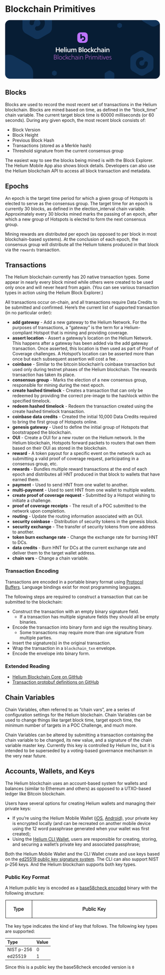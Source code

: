 # Blockchain Primitives

![](../.gitbook/assets/artboard-copy-18.jpg)

## Blocks

Blocks are used to record the most recent set of transactions in the Helium blockchain. Blocks are mined based on time, as defined in the “block\_time” chain variable. The current target block time is 60000 milliseconds \(or 60 seconds\). During any given epoch, the most recent block consists of:

* Block Version
* Block Height 
* Previous Block Hash
* Transactions \(stored as a Merkle hash\)
* Threshold signature from the current consensus group

The easiest way to see the blocks being mined is with the Block Explorer. The Helium Mobile App also shows block details. Developers can also use the Helium blockchain API to access all block transaction and metadata.

## Epochs

An epoch is the target time period for which a given group of Hotspots is elected to serve as the consensus group. The target time for an epoch is currently 30 blocks, as defined in the election\_interval chain variable. Approximately every 30 blocks mined marks the passing of an epoch, after which a new group of Hotspots is elected to form the next consensus group.

Mining rewards are distributed per epoch \(as opposed to per block in most blockchain-based systems\). At the conclusion of each epoch, the consensus group will distribute all the Helium tokens produced in that block via the `rewards` transaction.

## Transactions

The Helium blockchain currently has 20 native transaction types. Some appear in nearly every block mined while others were created to be used only once and will never heard from again. \(You can see various transaction types in action using the Helium Block Explorer.\)

All transactions occur on-chain, and all transactions require Data Credits to be submitted and confirmed. Here’s the current list of supported transaction \(in no particular order\):

* **add gateway** - Add a new gateway to the Helium Network. For the purposes of transactions, a “gateway” is the term for a Helium-compliant Hotspot that is mining and providing coverage. 
* **assert location** - Assert a gateway’s location on the Helium Network. This happens after a gateway has been added via the add gateway transaction. Once asserted, this location is then used as part of Proof of Coverage challenges. A Hotspot’s location can be asserted more than once but each subsequent assertion will cost a fee .
* **coinbase** - Similar to the bitcoin blockchain’s coinbase transaction but used only during testnet phases of the Helium blockchain. The rewards transaction has taken its place.
* **consensus group** - Marks the election of a new consensus group, responsible for mining during the next epoch.
* **create hashed timelock** - Creates a transaction that can only be redeemed by providing the correct pre-image to the hashlock within the specified timelock. 
* **redeem hashed timelock** - Redeem the transaction created using the create hashed timelock transaction. 
* **coinbase data credits** - Created the initial 10,000 Data Credits required to bring the first group of Hotspots online. 
* **genesis gateway** - Used to define the initial group of Hotspots that bootstrapped the blockchain. 
* **OUI** - Create a OUI for a new router on the Helium network. In the Helium blockchain, Hotspots forward packets to routers that own them based on their OUI as stored in the blockchain.  
* **reward** - A token payout for a specific event on the network such as submitting a valid proof of coverage request, participating in a consensus group, etc. 
* **rewards** -  Bundles multiple reward transactions at the end of each epoch and distributes all HNT produced in that block to wallets that have earned them. 
* **payment** - Used to send HNT from one wallet to another.
* **multi-payment** - Used to sent HNT from one wallet to multiple wallets. 
* **create proof of coverage request** - Submitted by a Hotspot wishing to initiate a challenge. 
* **proof of coverage receipts** - The result of a POC submitted to the network upon completion. 
* **routing** - Update the routing information associated with an OUI.
* **security coinbase** - Distribution of security tokens in the genesis block. 
* **security exchange** - The transfer of security tokens from one address to another. 
* **token burn exchange rate** - Change the exchange rate for burning HNT to DCs. 
* **data credits** - Burn HNT for DCs at the current exchange rate and deliver them to the target wallet address.
* **chain vars** - Change a chain variable. 

### Transaction Encoding

Transactions are encoded in a portable binary format using [Protocol Buffers](https://developers.google.com/protocol-buffers). Language bindings exist for most programming languages.

The following steps are required to construct a transaction that can be submitted to the blockchain:

* Construct the transaction with an empty binary signature field. 
  * If a transaction has multiple signature fields they should all be empty binaries.
* Encode the transaction into binary form and sign the resulting binary. 
  * Some transactions may require more than one signature from multiple parties.
* Insert the signature\(s\) in the original transaction.
* Wrap the transaction in a `blockchain_txn` envelope.
* Encode the envelope into binary form.

### Extended Reading

* [Helium Blockchain Core on GitHub](https://github.com/helium/blockchain-core)
* [Transaction protobuf definitions on GitHub](https://github.com/helium/proto)

## Chain Variables

Chain Variables, often referred to as “chain vars”, are a series of configuration settings for the Helium blockchain. Chain Variables can be used to change things like target block time, target epoch time, the minimum number of targets in a POC Challenge, and much more.

Chain Variables can be altered by submitting a transaction containing the chain variable to be changed, its new value, and a signature of the chain variable master key. Currently this key is controlled by Helium Inc, but it is intended to be superseded by a voting-based governance mechanism in the very near future.

## Accounts, Wallets, and Keys

The Helium blockchain uses an account-based system for wallets and balances \(similar to Ethereum and others\) as opposed to a UTXO-based ledger like Bitcoin blockchain.

Users have several options for creating Helium wallets and managing their private keys:

* If you’re using the Helium Mobile Wallet \([iOS](https://apps.apple.com/app/id1450463605), [Android](https://play.google.com/store/apps/details?id=com.helium.wallet&hl=en_US)\), your private key is encrypted locally \(and can be recreated on another mobile device using the 12 word passphrase generated when your wallet was first created\);
* Using the [Helium CLI Wallet](https://github.com/helium/helium-wallet-rs), users are responsible for creating, storing, and securing a wallet’s private key and associated passphrase;

Both the Helium Mobile Wallet and the CLI Wallet create and use keys based on the [ed25519 public key signature system](https://ed25519.cr.yp.to/). The CLI can also support NIST p-256 keys. And the Helium blockchain supports both key types.

### Public Key Format

A Helium public key is encoded as a [base58check encoded](https://en.bitcoin.it/wiki/Base58Check_encoding#Creating_a_Base58Check_string) binary with the following structure:

![](../.gitbook/assets/key_encoding.png)

The key type indicates the kind of key that follows. The following key types are supported:

| Type | Value |
| :--- | :--- |
| NIST p-256 | 0 |
| ed25519 | 1 |

Since this is a public key the base58check encoded version is `0`

